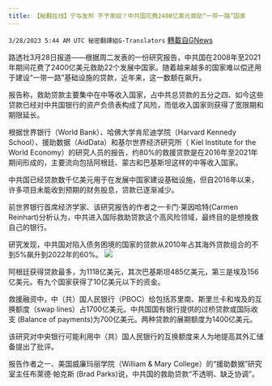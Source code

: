 ```yaml
---
title: 【秘翻在线】宁与友邦 不予家奴？中共国花费2400亿美元救助“一带一路”国家
---
```

`3/28/2023 5:44 AM UTC 秘密翻譯組G-Translators` [轉載自GNews](https://gnews.org/articles/1052401)

        

路透社3月28日报道——根据周二发表的一份研究报告，中共国在2008年至2021年期间花费了2400亿美元救助22个发展中国家。随着越来越多的国家难以偿还用于建设“一带一路”基础设施的贷款，近年来，这一数额在飙升。

报告称，救助贷款主要集中在中等收入国家，占中共总贷款的五分之四、如今这些贷款已经对中共国银行的资产负债表构成了风险，而低收入国家则获得了宽限期和期限延长。

根据世界银行（World Bank）、哈佛大学肯尼迪学院（Harvard Kennedy School）、援助数据（AidData）和基尔世界经济研究所（ Kiel Institute for the World Economy）的研究人员的报告，约80%的救援贷款是在2016年至2021年期间形成的，主要流向包括阿根廷、蒙古和巴基斯坦这样的中等收入国家。

中共国已经贷款数千亿美元用于在发展中国家建设基础设施，但自2016年以来，许多项目未能收到预期的财务股息，贷款已逐渐减少。

前世界银行首席经济学家、该研究报告的作者之一卡门·莱因哈特(Carmen Reinhart)分析认为，中共进入国际救助贷款这个高风险领域，最终目的是想挽救自己的银行。

研究发现，中共国对陷入债务困境的国家的贷款从2010年占其海外贷款组合的不到5%飙升到2022年的60%。
![](https://i.imgur.com/PUjNLVb.png)
        

阿根廷获得贷款最多，为1118亿美元，其次巴基斯坦485亿美元，第三是埃及156亿美元。有九个国家获得了10亿美元以下的资金。

救援融资中，中（共）国人民银行（PBOC）给包括苏里南、斯里兰卡和埃及的互换额度（swap lines）占1700亿美元。中共国国有银行提供的过桥贷款或国际收支 (Balance of payments)为700亿美元。两种贷款的展期额度为1400亿美元。

该研究对中央银行可能利用中（共）国人民银行的互换额度来人为地提高其外汇储备提出了批评。

报告作者之一、美国威廉玛丽学院（William & Mary College）的“援助数据”研究室主任布萊德·帕克斯 (Brad Parks)说，中共国的救助贷款“不透明、缺乏协调”。
